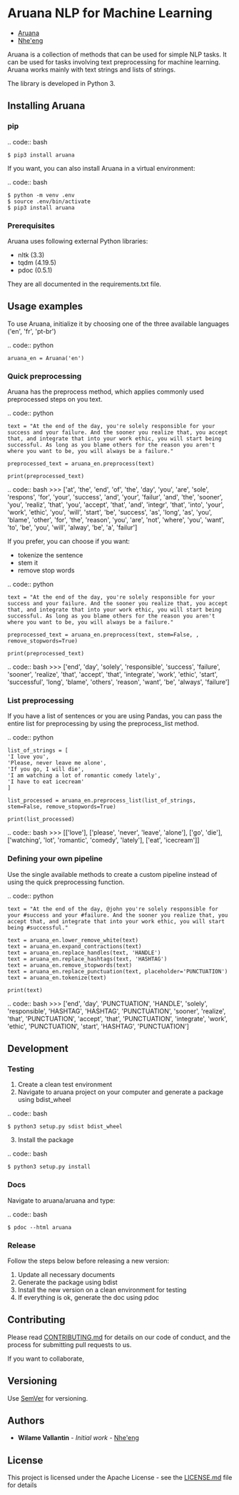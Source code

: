 # Aruana NLP for Machine Learning

* [Aruana](https://aruana.nheeng.com/)
* [Nhe'eng](https://nheeng.com/)

Aruana is a collection of methods that can be used for simple NLP tasks. It can be used for tasks involving text preprocessing for machine learning. Aruana works mainly with text strings and lists of strings. 

The library is developed in Python 3.

## Installing Aruana

### pip

.. code:: bash

    $ pip3 install aruana

If you want, you can also install Aruana in a virtual environment:

.. code:: bash

    $ python -m venv .env
    $ source .env/bin/activate
    $ pip3 install aruana

### Prerequisites

Aruana uses following external Python libraries:

- nltk (3.3)
- tqdm (4.19.5)
- pdoc (0.5.1)

They are all documented in the requirements.txt file. 

## Usage examples

To use Aruana, initialize it by choosing one of the three available languages ('en', 'fr', 'pt-br')

.. code:: python

    aruana_en = Aruana('en')

### Quick preprocessing

Aruana has the preprocess method, which applies commonly used preprocessed steps on you text.

.. code:: python

    text = "At the end of the day, you're solely responsible for your success and your failure. And the sooner you realize that, you accept that, and integrate that into your work ethic, you will start being successful. As long as you blame others for the reason you aren't where you want to be, you will always be a failure."
    
    preprocessed_text = aruana_en.preprocess(text)
    
    print(preprocessed_text)

.. code:: bash
    >>> ['at', 'the', 'end', 'of', 'the', 'day', 'you', 'are', 'sole', 'respons', 'for', 'your', 'success', 'and', 'your', 'failur', 'and', 'the', 'sooner', 'you', 'realiz', 'that', 'you', 'accept', 'that', 'and', 'integr', 'that', 'into', 'your', 'work', 'ethic', 'you', 'will', 'start', 'be', 'success', 'as', 'long', 'as', 'you', 'blame', 'other', 'for', 'the', 'reason', 'you', 'are', 'not', 'where', 'you', 'want', 'to', 'be', 'you', 'will', 'alway', 'be', 'a', 'failur']

If you prefer, you can choose if you want:

- tokenize the sentence
- stem it
- remove stop words

.. code:: python

    text = "At the end of the day, you're solely responsible for your success and your failure. And the sooner you realize that, you accept that, and integrate that into your work ethic, you will start being successful. As long as you blame others for the reason you aren't where you want to be, you will always be a failure."
    
    preprocessed_text = aruana_en.preprocess(text, stem=False, , remove_stopwords=True)
    
    print(preprocessed_text)

.. code:: bash
    >>> ['end', 'day', 'solely', 'responsible', 'success', 'failure', 'sooner', 'realize', 'that', 'accept', 'that', 'integrate', 'work', 'ethic', 'start', 'successful', 'long', 'blame', 'others', 'reason', 'want', 'be', 'always', 'failure']

### List preprocessing

If you have a list of sentences or you are using Pandas, you can pass the entire list for preprocessing by using the preprocess_list method.

.. code:: python

    list_of_strings = [
    'I love you',
    'Please, never leave me alone',
    'If you go, I will die',
    'I am watching a lot of romantic comedy lately',
    'I have to eat icecream'
    ]

    list_processed = aruana_en.preprocess_list(list_of_strings, stem=False, remove_stopwords=True)
    
    print(list_processed)
    
.. code:: bash
    >>> [['love'], ['please', 'never', 'leave', 'alone'], ['go', 'die'], ['watching', 'lot', 'romantic', 'comedy', 'lately'], ['eat', 'icecream']]

### Defining your own pipeline

Use the single available methods to create a custom pipeline instead of using the quick preprocessing function.

.. code:: python

    text = "At the end of the day, @john you're solely responsible for your #success and your #failure. And the sooner you realize that, you accept that, and integrate that into your work ethic, you will start being #successful."

    text = aruana_en.lower_remove_white(text)
    text = aruana_en.expand_contractions(text)
    text = aruana_en.replace_handles(text, 'HANDLE')
    text = aruana_en.replace_hashtags(text, 'HASHTAG')
    text = aruana_en.remove_stopwords(text)
    text = aruana_en.replace_punctuation(text, placeholder='PUNCTUATION')
    text = aruana_en.tokenize(text)
    
    print(text)

.. code:: bash
    >>> ['end', 'day', 'PUNCTUATION', 'HANDLE', 'solely', 'responsible', 'HASHTAG', 'HASHTAG', 'PUNCTUATION', 'sooner', 'realize', 'that', 'PUNCTUATION', 'accept', 'that', 'PUNCTUATION', 'integrate', 'work', 'ethic', 'PUNCTUATION', 'start', 'HASHTAG', 'PUNCTUATION']

## Development

### Testing

1. Create a clean test environment 
2. Navigate to aruana project on your computer and generate a package using bdist_wheel

.. code:: bash

    $ python3 setup.py sdist bdist_wheel

3. Install the package

.. code:: bash

    $ python3 setup.py install

### Docs

Navigate to aruana/aruana and type:

.. code:: bash

    $ pdoc --html aruana

### Release

Follow the steps below before releasing a new version:

1. Update all necessary documents
2. Generate the package using bdist
3. Install the new version on a clean environment for testing
4. If everything is ok, generate the doc using pdoc

## Contributing

Please read [CONTRIBUTING.md](CONTRIBUTING.md) for details on our code of conduct, and the process for submitting pull requests to us.

If you want to collaborate, 

## Versioning

Use [SemVer](http://semver.org/) for versioning. 

## Authors

* **Wilame Vallantin** - *Initial work* - [Nhe'eng](https://nheeng.com/)

## License

This project is licensed under the Apache License - see the [LICENSE.md](LICENSE.md) file for details
